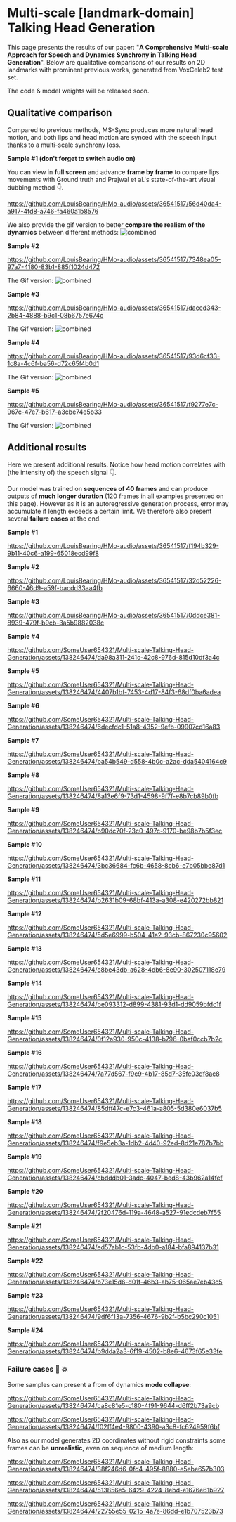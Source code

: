 # Multi-scale [landmark-domain] Talking Head Generation

This page presents the results of our paper: "**A Comprehensive Multi-scale Approach for Speech and Dynamics Synchrony in Talking Head Generation**".
Below are qualitative comparisons of our results on 2D landmarks with prominent previous works, generated from VoxCeleb2 test set.

The code & model weights will be released soon.

## Qualitative comparison

Compared to previous methods, MS-Sync produces more natural head motion, and both lips and head motion are synced with the speech input thanks to a multi-scale synchrony loss.

**Sample #1 (don't forget to switch audio on)**

You can view in **full screen** and advance **frame by frame** to compare lips movements with Ground truth and Prajwal et al.'s state-of-the-art visual dubbing method :point_down:.

https://github.com/LouisBearing/HMo-audio/assets/36541517/56d40da4-a917-4fd8-a746-fa460a1b8576

We also provide the gif version to better **compare the realism of the dynamics** between different methods:
![combined](https://github.com/LouisBearing/HMo-audio/assets/36541517/8a56949d-14ac-4642-a81d-507321744721)


**Sample #2**

https://github.com/LouisBearing/HMo-audio/assets/36541517/7348ea05-97a7-4180-83b1-885f1024d472

The Gif version:
![combined](https://github.com/LouisBearing/HMo-audio/assets/36541517/2d86f4c8-15d1-4ba8-b3fb-90c28561179b)


**Sample #3**



https://github.com/LouisBearing/HMo-audio/assets/36541517/daced343-2b84-4888-b9c1-08b6757e674c


The Gif version:
![combined](https://github.com/LouisBearing/HMo-audio/assets/36541517/40d05574-2947-40a4-ba40-ae7cef1319d4)


**Sample #4**

https://github.com/LouisBearing/HMo-audio/assets/36541517/93d6cf33-1c8a-4c6f-ba56-d72c65f4b0d1

The Gif version:
![combined](https://github.com/LouisBearing/HMo-audio/assets/36541517/3a76a502-6656-4b18-afa6-cf6bb2772982)


**Sample #5**

https://github.com/LouisBearing/HMo-audio/assets/36541517/f9277e7c-967c-47e7-b617-a3cbe74e5b33

The Gif version:
![combined](https://github.com/LouisBearing/HMo-audio/assets/36541517/fd9eff2e-a128-407c-8ec3-a41cc063c1d0)



## Additional results

Here we present additional results. Notice how head motion correlates with (the intensity of) the speech signal :point_down:.

Our model was trained on **sequences of 40 frames** and can produce outputs of **much longer duration** (120 frames in all examples presented on this page). However as it is an autoregressive generation process, error may accumulate if length exceeds a certain limit. We therefore also present several **failure cases** at the end.

**Sample #1**

https://github.com/LouisBearing/HMo-audio/assets/36541517/f194b329-9b11-40c6-a199-65018ecd99f8

**Sample #2**

https://github.com/LouisBearing/HMo-audio/assets/36541517/32d52226-6660-46d9-a59f-bacdd33aa4fb

**Sample #3**

https://github.com/LouisBearing/HMo-audio/assets/36541517/0ddce381-8939-479f-b9cb-3a5b9882038c

**Sample #4**

https://github.com/SomeUser654321/Multi-scale-Talking-Head-Generation/assets/138246474/da98a311-241c-42c8-976d-815d10df3a4c

**Sample #5**

https://github.com/SomeUser654321/Multi-scale-Talking-Head-Generation/assets/138246474/4407b1bf-7453-4d17-84f3-68df0ba6adea

**Sample #6**

https://github.com/SomeUser654321/Multi-scale-Talking-Head-Generation/assets/138246474/6decfdc1-51a8-4352-9efb-09907cd16a83

**Sample #7**

https://github.com/SomeUser654321/Multi-scale-Talking-Head-Generation/assets/138246474/ba54b549-d558-4b0c-a2ac-dda5404164c9

**Sample #8**

https://github.com/SomeUser654321/Multi-scale-Talking-Head-Generation/assets/138246474/8a13e6f9-73d1-4598-9f7f-e8b7cb89b0fb

**Sample #9**

https://github.com/SomeUser654321/Multi-scale-Talking-Head-Generation/assets/138246474/b90dc70f-23c0-497c-9170-be98b7b5f3ec

**Sample #10**

https://github.com/SomeUser654321/Multi-scale-Talking-Head-Generation/assets/138246474/3bc36684-fc6b-4658-8cb6-e7b05bbe87d1

**Sample #11**

https://github.com/SomeUser654321/Multi-scale-Talking-Head-Generation/assets/138246474/b2631b09-68bf-413a-a308-e420272bb821

**Sample #12**

https://github.com/SomeUser654321/Multi-scale-Talking-Head-Generation/assets/138246474/5d5e6999-b504-41a2-93cb-867230c95602

**Sample #13**

https://github.com/SomeUser654321/Multi-scale-Talking-Head-Generation/assets/138246474/c8be43db-a628-4db6-8e90-302507118e79

**Sample #14**

https://github.com/SomeUser654321/Multi-scale-Talking-Head-Generation/assets/138246474/be093312-d899-4381-93d1-dd9059bfdc1f

**Sample #15**

https://github.com/SomeUser654321/Multi-scale-Talking-Head-Generation/assets/138246474/0f12a930-950c-4138-b796-0baf0ccb7b2c

**Sample #16**

https://github.com/SomeUser654321/Multi-scale-Talking-Head-Generation/assets/138246474/7a77d567-f9c9-4b17-85d7-35fe03df8ac8

**Sample #17**

https://github.com/SomeUser654321/Multi-scale-Talking-Head-Generation/assets/138246474/85dff47c-e7c3-461a-a805-5d380e6037b5

**Sample #18**

https://github.com/SomeUser654321/Multi-scale-Talking-Head-Generation/assets/138246474/f9e5eb3a-1db2-4d40-92ed-8d21e787b7bb

**Sample #19**

https://github.com/SomeUser654321/Multi-scale-Talking-Head-Generation/assets/138246474/cbdddb01-3adc-4047-bed8-43b962a14fef

**Sample #20**

https://github.com/SomeUser654321/Multi-scale-Talking-Head-Generation/assets/138246474/2f20476d-119a-4648-a527-91edcdeb7f55

**Sample #21**

https://github.com/SomeUser654321/Multi-scale-Talking-Head-Generation/assets/138246474/ed57ab1c-53fb-4db0-a184-bfa894137b31

**Sample #22**

https://github.com/SomeUser654321/Multi-scale-Talking-Head-Generation/assets/138246474/b73e15d6-d01f-46b3-ab75-065ae7eb43c5

**Sample #23**

https://github.com/SomeUser654321/Multi-scale-Talking-Head-Generation/assets/138246474/9df6f13a-7356-4676-9b2f-b5bc290c1051

**Sample #24**

https://github.com/SomeUser654321/Multi-scale-Talking-Head-Generation/assets/138246474/b9dda2a3-6f19-4502-b8e6-4673f65e33fe


### Failure cases :bug: :boom:

Some samples can present a from of dynamics **mode collapse**:

https://github.com/SomeUser654321/Multi-scale-Talking-Head-Generation/assets/138246474/ca8c81e5-c180-4f91-9644-d6ff2b73a9cb

https://github.com/SomeUser654321/Multi-scale-Talking-Head-Generation/assets/138246474/f02ff4e4-9800-4390-a3c8-fc624959f6bf


Also as our model generates 2D coordinates without rigid constraints some frames can be **unrealistic**, even on sequence of medium length:

https://github.com/SomeUser654321/Multi-scale-Talking-Head-Generation/assets/138246474/38f246d6-0fd4-495f-8880-e5ebe657b303

https://github.com/SomeUser654321/Multi-scale-Talking-Head-Generation/assets/138246474/513856e5-6429-4224-8ebd-e1676e61b927

https://github.com/SomeUser654321/Multi-scale-Talking-Head-Generation/assets/138246474/22755e55-0215-4a7e-86dd-e1b707523b73
